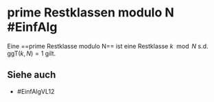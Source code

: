 # prime Restklassen modulo N #EinfAlg 
Eine ==prime Restklasse modulo N== ist eine Restklasse $k\mod N$ s.d. ggT$(k,N)=1$ gilt.
## Siehe auch
- #EinfAlgVL12 